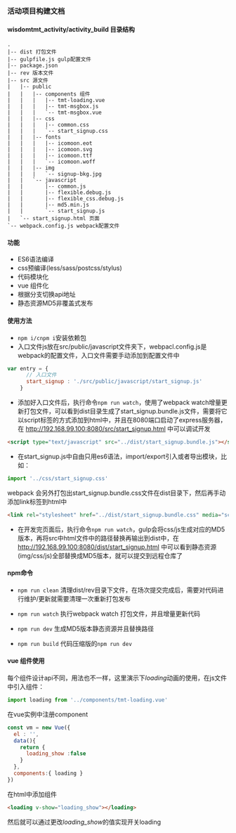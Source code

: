 ### 活动项目构建文档
#### wisdomtmt_activity/activity_build 目录结构
```tree
.
|-- dist 打包文件
|-- gulpfile.js gulp配置文件
|-- package.json
|-- rev 版本文件
|-- src 源文件
|   |-- public
|   |   |-- components 组件
|   |   |   |-- tmt-loading.vue
|   |   |   |-- tmt-msgbox.js
|   |   |   `-- tmt-msgbox.vue
|   |   |-- css
|   |   |   |-- common.css
|   |   |   `-- start_signup.css
|   |   |-- fonts
|   |   |   |-- icomoon.eot
|   |   |   |-- icomoon.svg
|   |   |   |-- icomoon.ttf
|   |   |   `-- icomoon.woff
|   |   |-- img
|   |   |   `-- signup-bkg.jpg
|   |   `-- javascript
|   |       |-- common.js
|   |       |-- flexible.debug.js
|   |       |-- flexible_css.debug.js
|   |       |-- md5.min.js
|   |       `-- start_signup.js
|   `-- start_signup.html 页面
`-- webpack.config.js webpack配置文件
```

#### 功能
- ES6语法编译
- css预编译(less/sass/postcss/stylus)
- 代码模块化
- vue 组件化
- 根据分支切换api地址
- 静态资源MD5非覆盖式发布

#### 使用方法
- ```npm i/cnpm i```安装依赖包
- 入口文件js放在src/public/javascript文件夹下，webpacl.config.js是webpack的配置文件，入口文件需要手动添加到配置文件中
```javascript
var entry = {
      // 入口文件
      start_signup : './src/public/javascript/start_signup.js'
    }
```
- 添加好入口文件后，执行命令```npm run watch```，使用了webpack watch增量更新打包文件，可以看到dist目录生成了start_signup.bundle.js文件，需要将它以script标签的方式添加到html中，并且在8080端口启动了express服务器，在 http://192.168.99.100:8080/src/start_signup.html 中可以调试开发
```html
<script type="text/javascript" src="../dist/start_signup.bundle.js"></script>
```
- 在start_signup.js中自由只用es6语法，import/export引入或者导出模块，比如：
```javascript
import '../css/start_signup.css'
```
webpack 会另外打包出start_signup.bundle.css文件在dist目录下，然后再手动添加link标签到html中
```html
<link rel="stylesheet" href="../dist/start_signup.bundle.css" media="screen" title="no title">
```
- 在开发完页面后，执行命令```npm run watch```，gulp会将css/js生成对应的MD5版本，再将src中html文件中的路径替换再输出到dist中，在 http://192.168.99.100:8080/dist/start_signup.html 中可以看到静态资源(img/css/js)全部替换成MD5版本，就可以提交到远程仓库了

#### npm命令
- ```npm run clean``` 清理dist/rev目录下文件，在场次提交完成后，需要对代码进行维护/更新就需要清理一次重新打包发布

- ```npm run watch``` 执行webpack watch 打包文件，并且增量更新代码
- ```npm run dev``` 生成MD5版本静态资源并且替换路径
- ```npm run build``` 代码压缩版的```npm run dev```

#### vue 组件使用
每个组件设计api不同，用法也不一样，这里演示下*loading*动画的使用，在js文件中引入组件：
```javascript
import loading from '../components/tmt-loading.vue'
```
在vue实例中注册component
```javascript
const vm = new Vue({
  el : '',
  data(){
    return {
      loading_show :false
    }
  },
  components:{ loading }
})
```
在html中添加组件
```html
<loading v-show="loading_show"></loading>

```
然后就可以通过更改*loading_show*的值实现开关loading
